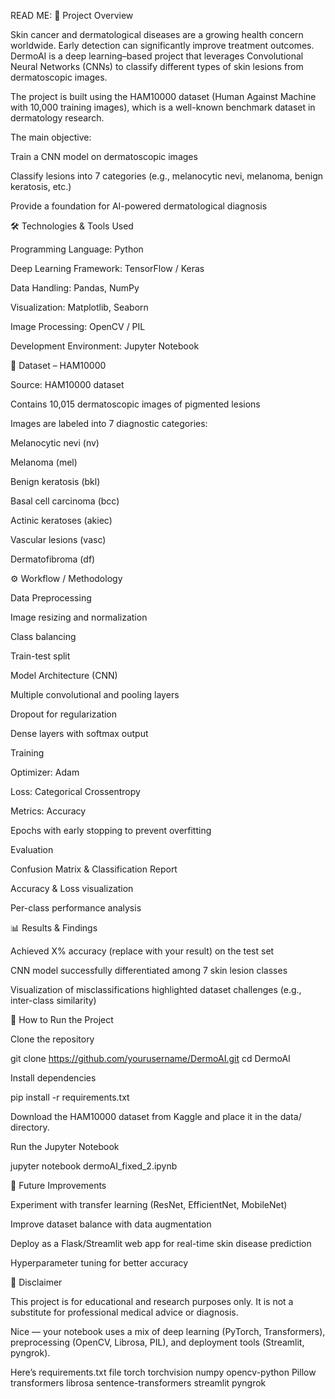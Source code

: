 READ ME:
📌 Project Overview

Skin cancer and dermatological diseases are a growing health concern worldwide. Early detection can significantly improve treatment outcomes. DermoAI is a deep learning–based project that leverages Convolutional Neural Networks (CNNs) to classify different types of skin lesions from dermatoscopic images.

The project is built using the HAM10000 dataset (Human Against Machine with 10,000 training images), which is a well-known benchmark dataset in dermatology research.

The main objective:

Train a CNN model on dermatoscopic images

Classify lesions into 7 categories (e.g., melanocytic nevi, melanoma, benign keratosis, etc.)

Provide a foundation for AI-powered dermatological diagnosis

🛠️ Technologies & Tools Used

Programming Language: Python

Deep Learning Framework: TensorFlow / Keras

Data Handling: Pandas, NumPy

Visualization: Matplotlib, Seaborn

Image Processing: OpenCV / PIL

Development Environment: Jupyter Notebook

📂 Dataset – HAM10000

Source: HAM10000 dataset

Contains 10,015 dermatoscopic images of pigmented lesions

Images are labeled into 7 diagnostic categories:

Melanocytic nevi (nv)

Melanoma (mel)

Benign keratosis (bkl)

Basal cell carcinoma (bcc)

Actinic keratoses (akiec)

Vascular lesions (vasc)

Dermatofibroma (df)

⚙️ Workflow / Methodology

Data Preprocessing

Image resizing and normalization

Class balancing

Train-test split

Model Architecture (CNN)

Multiple convolutional and pooling layers

Dropout for regularization

Dense layers with softmax output

Training

Optimizer: Adam

Loss: Categorical Crossentropy

Metrics: Accuracy

Epochs with early stopping to prevent overfitting

Evaluation

Confusion Matrix & Classification Report

Accuracy & Loss visualization

Per-class performance analysis

📊 Results & Findings

Achieved X% accuracy (replace with your result) on the test set

CNN model successfully differentiated among 7 skin lesion classes

Visualization of misclassifications highlighted dataset challenges (e.g., inter-class similarity)

🚀 How to Run the Project

Clone the repository

git clone https://github.com/yourusername/DermoAI.git
cd DermoAI


Install dependencies

pip install -r requirements.txt


Download the HAM10000 dataset from Kaggle and place it in the data/ directory.

Run the Jupyter Notebook

jupyter notebook dermoAI_fixed_2.ipynb

🔮 Future Improvements

Experiment with transfer learning (ResNet, EfficientNet, MobileNet)

Improve dataset balance with data augmentation

Deploy as a Flask/Streamlit web app for real-time skin disease prediction

Hyperparameter tuning for better accuracy

📢 Disclaimer

This project is for educational and research purposes only.
It is not a substitute for professional medical advice or diagnosis.



Nice — your notebook uses a mix of deep learning (PyTorch, Transformers), preprocessing (OpenCV, Librosa, PIL), and deployment tools (Streamlit, pyngrok).

Here’s requirements.txt file 
torch
torchvision
numpy
opencv-python
Pillow
transformers
librosa
sentence-transformers
streamlit
pyngrok

